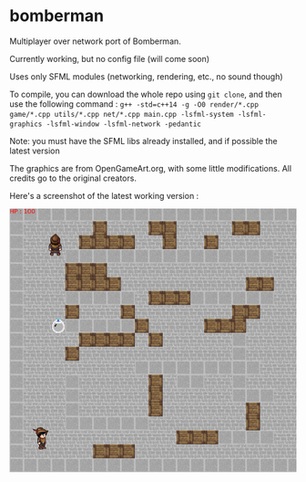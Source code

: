 # bomberman
Multiplayer over network port of Bomberman.

Currently working, but no config file (will come soon)

Uses only SFML modules (networking, rendering, etc., no sound though)

To compile, you can download the whole repo using `git clone`, and then use the following command : 
`g++ -std=c++14 -g -O0 render/*.cpp game/*.cpp utils/*.cpp net/*.cpp main.cpp -lsfml-system -lsfml-graphics -lsfml-window -lsfml-network -pedantic`

Note: you must have the SFML libs already installed, and if possible the latest version

The graphics are from OpenGameArt.org, with some little modifications. All credits go to the original creators.

Here's a screenshot of the latest working version : 

![screenshot of game](https://raw.githubusercontent.com/Cocosushi6/bomberman-sfml/master/screenshot.png)
